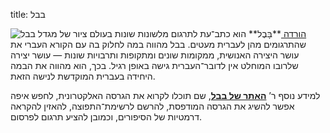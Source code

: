 title: בבל

<span class="kataloga-bildo">
	<img src="{filename}/senmova/katalogo/babel.png" alt="ציור של מגדל בבל" />  
	<a class="pure-button" href="{filename}/senmova/pdf/babel.pdf">
		<i class="icon-down-circled ikono"></i>
		הורדה
	</a>
</span>
**בָּבֶל** הוא כתב־עת לתרגום מלשונות שונות בעולם שהתרגומים מהן לעברית מעטים. בבל מהווה במה לחלוק בה עם הקורא העברי את עושר היצירה האנושית, ממקומות שונים ומתקופות ותרבויות שונות — עושר יצירה שלרובו המוחלט אין לדובר־העברית גישה באופן רגיל. בכך, הוא מהווה את הבמה היחידה בעברית המוקדשת לנישה הזאת.

למידע נוסף ר’ **[האתר של בבל](http://bbl.digitalwords.net/)**, שם תוכלו לקרוא את הגרסה האלקטרונית, לחפש איפה אפשר להשיג את הגרסה המודפסת, להרשם לרשימת־התפוצה, להאזין להקראה דרמטיות של הסיפורים, וכמובן להציע תרגום לפרסום.
